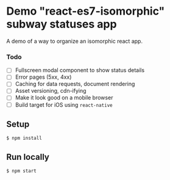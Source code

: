 # Demo "react-es7-isomorphic" subway statuses app

A demo of a way to organize an isomorphic react app.

### Todo

* [ ] Fullscreen modal component to show status details
* [ ] Error pages (5xx, 4xx)
* [ ] Caching for data requests, document rendering
* [ ] Asset versioning, cdn-ifying
* [ ] Make it look good on a mobile browser
* [ ] Build target for iOS using `react-native`

## Setup

```
$ npm install
```

## Run locally

```
$ npm start
```
